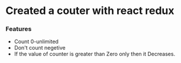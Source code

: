 # Created a couter with react redux

### Features
* Count 0-unlimited
* Don't count negetive
* If the value of counter is greater than Zero only then it Decreases.
